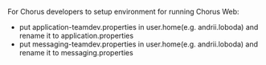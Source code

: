 For Chorus developers to setup environment for running Chorus Web:
- put application-teamdev.properties in user.home(e.g. andrii.loboda) and rename it to application.properties
- put messaging-teamdev.properties in user.home(e.g. andrii.loboda) and rename it to messaging.properties
